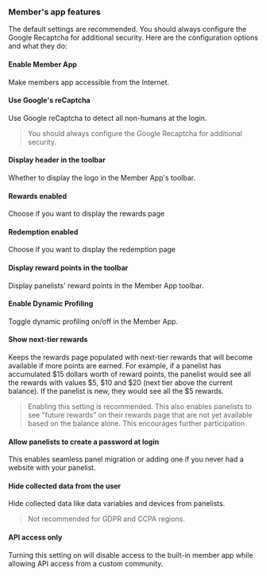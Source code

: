 ### Member's app features

The default settings are recommended. You should always configure the Google Recaptcha for additional security. Here are the configuration options and what they do:

#### Enable Member App
Make members app accessible from the Internet.

#### Use Google's reCaptcha
Use Google reCaptcha to detect all non-humans at the login.

> You should always configure the Google Recaptcha for additional security.
> 
#### Display header in the toolbar
Whether to display the logo in the Member App's toolbar.

#### Rewards enabled
Choose if you want to display the rewards page

#### Redemption enabled
Choose if you want to display the redemption page

#### Display reward points in the toolbar
Display panelists' reward points in the Member App toolbar.

#### Enable Dynamic Profiling
Toggle dynamic profiling on/off in the Member App.

#### Show next-tier rewards
Keeps the rewards page populated with next-tier rewards that will become available if more points are earned. For example, if a panelist has accumulated $15 dollars worth of reward points, the panelist would see all the rewards with values $5, $10 and $20 (next tier above the current balance). If the panelist is new, they would see all the $5 rewards.

> Enabling this setting is recommended. This also enables panelists to see "future rewards" on their rewards page that are not yet available based on the balance alone. This encourages further participation.
  
#### Allow panelists to create a password at login

This enables seamless panel migration or adding one if you never had a website with your panelist.

#### Hide collected data from the user

Hide collected data like data variables and devices from panelists. 

> Not recommended for GDPR and CCPA regions.

#### API access only

Turning this setting on will disable access to the built-in member app while allowing API access from a custom community.

